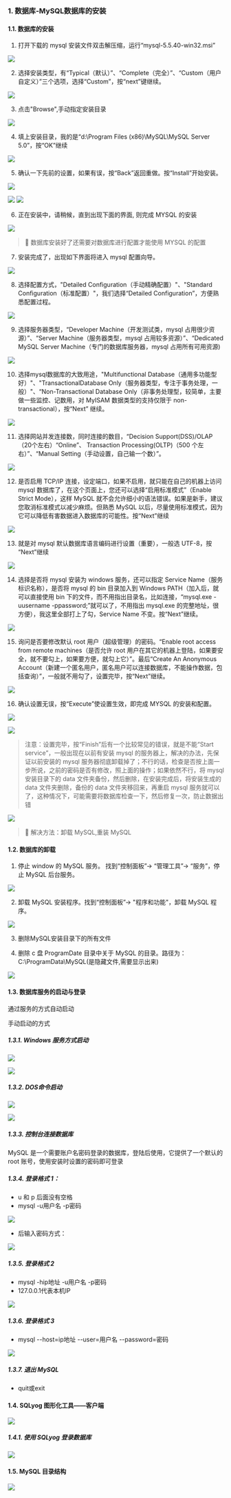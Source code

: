 ### 1. 数据库-MySQL数据库的安装



#### 1.1. 数据库的安装

1.  打开下载的 mysql 安装文件双击解压缩，运行“mysql-5.5.40-win32.msi”

![](_v_images/20190329091418973_28178.png)

2.  选择安装类型，有“Typical（默认）”、“Complete（完全）”、“Custom（用户自定义）”三个选项，选择“Custom”，按“next”键继续。

![](_v_images/20190329091444089_10004.png)


3. 点击"Browse",手动指定安装目录

![](_v_images/20190329091555450_20793.png)


4. 填上安装目录，我的是“d:\Program Files (x86)\MySQL\MySQL Server 5.0”，按“OK”继续

![](_v_images/20190329091645717_4155.png)

5. 确认一下先前的设置，如果有误，按“Back”返回重做。按“Install”开始安装。

![](_v_images/20190329091812295_29858.png)


![](_v_images/20190329091856344_30273.png)
![](_v_images/20190329091931447_10366.png)

6. 正在安装中，请稍候，直到出现下面的界面, 则完成 MYSQL 的安装

![](_v_images/20190329092009246_29671.png)


> 	数据库安装好了还需要对数据库进行配置才能使用 MYSQL 的配置


7.	安装完成了，出现如下界面将进入 mysql 配置向导。

![](_v_images/20190329092118466_5377.png)


8.	选择配置方式，"Detailed Configuration（手动精确配置）"、"Standard Configuration（标准配置）"，我们选择“Detailed Configuration”，方便熟悉配置过程。

![](_v_images/20190329092217394_27301.png)


9.	选择服务器类型，“Developer Machine（开发测试类，mysql 占用很少资源）”、“Server Machine（服务器类型，mysql 占用较多资源）”、“Dedicated MySQL Server Machine（专门的数据库服务器，mysql 占用所有可用资源)


![](_v_images/20190329092342362_18761.png)


10.	选择mysql数据库的大致用途，"Multifunctional Database（通用多功能型好）"、"TransactionalDatabase Only（服务器类型，专注于事务处理，一般）"、“Non-Transactional Database Only（非事务处理型，较简单，主要做一些监控、记数用，对 MyISAM 数据类型的支持仅限于 non-transactional），按“Next” 继续。 

![](_v_images/20190329092453361_24552.png)


11.	选择网站并发连接数，同时连接的数目，“Decision Support(DSS)/OLAP（20个左右）“Online”、 Transaction Processing(OLTP)（500 个左右）”、“Manual Setting（手动设置，自己输一个数）”。

![](_v_images/20190329092702718_24327.png)


12.	是否启用 TCP/IP 连接，设定端口，如果不启用，就只能在自己的机器上访问 mysql 数据库了，在这个页面上，您还可以选择“启用标准模式”（Enable Strict Mode），这样 MySQL 就不会允许细小的语法错误。如果是新手，建议您取消标准模式以减少麻烦。但熟悉 MySQL 以后，尽量使用标准模式，因为它可以降低有害数据进入数据库的可能性。按“Next”继续 

![](_v_images/20190329092747513_3223.png)


13.	就是对 mysql 默认数据库语言编码进行设置（重要），一般选 UTF-8，按 “Next”继续

![](_v_images/20190329092844028_4557.png)


14.	选择是否将 mysql 安装为 windows 服务，还可以指定 Service Name（服务标识名称），是否将 mysql 的 bin 目录加入到 Windows PATH（加入后，就可以直接使用 bin 下的文件，而不用指出目录名，比如连接，“mysql.exe -uusername -ppassword;”就可以了，不用指出 mysql.exe 的完整地址，很方便），我这里全部打上了勾，Service Name 不变。按“Next”继续。

![](_v_images/20190329092949302_11373.png)



15.	询问是否要修改默认 root 用户（超级管理）的密码。“Enable root access from remote machines（是否允许 root 用户在其它的机器上登陆，如果要安全，就不要勾上，如果要方便，就勾上它）”。最后“Create An Anonymous Account（新建一个匿名用户，匿名用户可以连接数据库，不能操作数据，包括查询）”，一般就不用勾了，设置完毕，按“Next”继续。

![](_v_images/20190329093038751_8690.png)

16.	确认设置无误，按“Execute”使设置生效，即完成 MYSQL 的安装和配置。

![](_v_images/20190329093129342_25762.png)

![](_v_images/20190329093150421_6280.png)


> 注意：设置完毕，按“Finish”后有一个比较常见的错误，就是不能“Start service”，一般出现在以前有安装 mysql 的服务器上，解决的办法，先保证以前安装的 mysql 服务器彻底卸载掉了；不行的话，检查是否按上面一步所说，之前的密码是否有修改，照上面的操作；如果依然不行，将 mysql 安装目录下的 data 文件夹备份，然后删除，在安装完成后，将安装生成的 data 文件夹删除，备份的 data 文件夹移回来，再重启 mysql 服务就可以了，这种情况下，可能需要将数据库检查一下，然后修复一次，防止数据出错


![](_v_images/20190329093255261_6113.png)


> 	解决方法：卸载 MySQL,重装 MySQL


#### 1.2. 数据库的卸载


1. 停止 window 的 MySQL 服务。 找到“控制面板”-> “管理工具”-> “服务”，停止 MySQL 后台服务。

![](_v_images/20190329093516531_20503.png)


2. 卸载 MySQL 安装程序。找到“控制面板”-> "程序和功能"，卸载 MySQL 程序。

![](_v_images/20190329093604861_24429.png)


3. 删除MySQL安装目录下的所有文件

4. 删除 c 盘 ProgramDate 目录中关于 MySQL 的目录。路径为：C:\ProgramData\MySQL(是隐藏文件,需要显示出来)

![](_v_images/20190329093750271_10154.png)



#### 1.3. 数据库服务的启动与登录

通过服务的方式自动启动

手动启动的方式


##### 1.3.1. Windows 服务方式启动

![](_v_images/20190329093924331_32359.png)

![](_v_images/20190329094008997_30020.png)

##### 1.3.2. DOS命令启动


![](_v_images/20190329094103593_17183.png)

![](_v_images/20190329094126265_5933.png)


##### 1.3.3. 控制台连接数据库

MySQL 是一个需要账户名密码登录的数据库，登陆后使用，它提供了一个默认的 root 账号，使用安装时设置的密码即可登录

##### 1.3.4. 登录格式 1：


- u 和 p 后面没有空格
- mysql -u用户名 -p密码

![](_v_images/20190329094221670_9047.png)


- 后输入密码方式：

![](_v_images/20190329094321420_17864.png)


##### 1.3.5. 登录格式 2

- mysql -hip地址 -u用户名 -p密码
- 127.0.0.1代表本机IP

![](_v_images/20190329094448777_6714.png)


##### 1.3.6. 登录格式 3

- mysql --host=ip地址 --user=用户名 --password=密码

![](_v_images/20190329094516341_16468.png)


##### 1.3.7. 退出 MySQL

- quit或exit


#### 1.4. SQLyog 图形化工具——客户端 

![](_v_images/20190329094629732_17188.png)

##### 1.4.1. 使用 SQLyog 登录数据库

![](_v_images/20190329094654421_32013.png)


#### 1.5. MySQL 目录结构

![](_v_images/20190329095501700_29496.png)